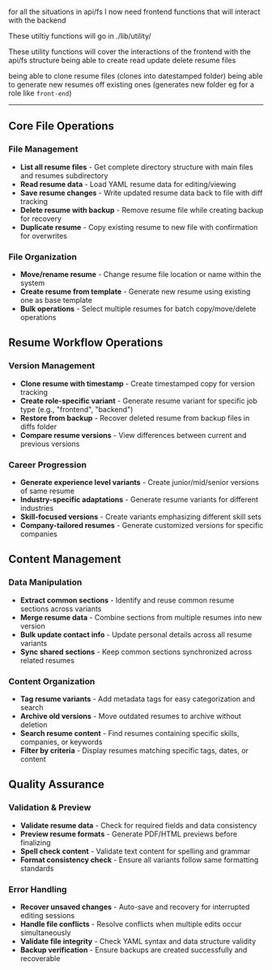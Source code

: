 for all the situations in api/fs I now need frontend functions that will interact with the backend

These utiltiy functions will go in ./lib/utility/

These utility functions will cover the interactions of the frontend with the api/fs structure being able to create read update delete resume files

being able to clone resume files (clones into datestamped folder) being able to generate new resumes off existing ones (generates new folder eg for a role like `front-end`)

---

## Core File Operations

### File Management

- **List all resume files** - Get complete directory structure with main files and resumes subdirectory
- **Read resume data** - Load YAML resume data for editing/viewing
- **Save resume changes** - Write updated resume data back to file with diff tracking
- **Delete resume with backup** - Remove resume file while creating backup for recovery
- **Duplicate resume** - Copy existing resume to new file with confirmation for overwrites

### File Organization

- **Move/rename resume** - Change resume file location or name within the system
- **Create resume from template** - Generate new resume using existing one as base template
- **Bulk operations** - Select multiple resumes for batch copy/move/delete operations

## Resume Workflow Operations

### Version Management

- **Clone resume with timestamp** - Create timestamped copy for version tracking
- **Create role-specific variant** - Generate resume variant for specific job type (e.g., "frontend", "backend")
- **Restore from backup** - Recover deleted resume from backup files in diffs folder
- **Compare resume versions** - View differences between current and previous versions

### Career Progression

- **Generate experience level variants** - Create junior/mid/senior versions of same resume
- **Industry-specific adaptations** - Generate resume variants for different industries
- **Skill-focused versions** - Create variants emphasizing different skill sets
- **Company-tailored resumes** - Generate customized versions for specific companies

## Content Management

### Data Manipulation

- **Extract common sections** - Identify and reuse common resume sections across variants
- **Merge resume data** - Combine sections from multiple resumes into new version
- **Bulk update contact info** - Update personal details across all resume variants
- **Sync shared sections** - Keep common sections synchronized across related resumes

### Content Organization

- **Tag resume variants** - Add metadata tags for easy categorization and search
- **Archive old versions** - Move outdated resumes to archive without deletion
- **Search resume content** - Find resumes containing specific skills, companies, or keywords
- **Filter by criteria** - Display resumes matching specific tags, dates, or content

## Quality Assurance

### Validation & Preview

- **Validate resume data** - Check for required fields and data consistency
- **Preview resume formats** - Generate PDF/HTML previews before finalizing
- **Spell check content** - Validate text content for spelling and grammar
- **Format consistency check** - Ensure all variants follow same formatting standards

### Error Handling

- **Recover unsaved changes** - Auto-save and recovery for interrupted editing sessions
- **Handle file conflicts** - Resolve conflicts when multiple edits occur simultaneously
- **Validate file integrity** - Check YAML syntax and data structure validity
- **Backup verification** - Ensure backups are created successfully and recoverable
